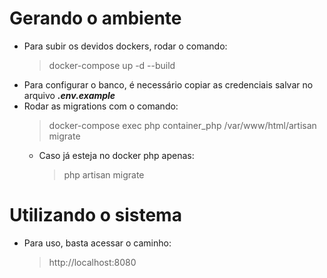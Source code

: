 # Gerando o ambiente
- Para subir os devidos dockers, rodar o comando:
  >docker-compose up -d --build
- Para configurar o banco, é necessário copiar as credenciais salvar no arquivo ***.env.example***
- Rodar as migrations com o comando:
  >docker-compose exec php container_php /var/www/html/artisan migrate
  - Caso já esteja no docker php apenas:
    >php artisan migrate

# Utilizando o sistema
- Para uso, basta acessar o caminho:
  >http://localhost:8080